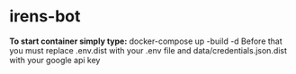 # irens-bot
**To start container simply type:** docker-compose up -build -d
Before that you must replace .env.dist with your .env file and data/credentials.json.dist with your google api key
